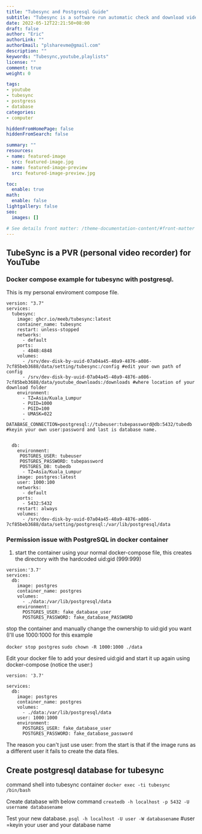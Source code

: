 ```yaml
---
title: "Tubesync and Postgresql Guide"
subtitle: "Tubesync is a software run automatic check and download video from youtube playlists"
date: 2022-05-12T22:21:50+08:00
draft: false
author: "Eric"
authorLink: ""
authorEmail: "plsharevme@gmail.com"
description: ""
keywords: "Tubesync,youtube,playlists"
license: ""
comment: true
weight: 0

tags:
- youtube
- tubesync
- postgress
- database
categories:
- computer

hiddenFromHomePage: false
hiddenFromSearch: false

summary: ""
resources:
- name: featured-image
  src: featured-image.jpg
- name: featured-image-preview
  src: featured-image-preview.jpg

toc:
  enable: true
math:
  enable: false
lightgallery: false
seo:
  images: []

# See details front matter: /theme-documentation-content/#front-matter
---
```


<!--more-->

## TubeSync is a PVR (personal video recorder) for YouTube

### Docker compose example for tubesync with postgresql.

This is my personal enviroment compose file.

```
version: "3.7"
services:
  tubesync:
    image: ghcr.io/meeb/tubesync:latest
    container_name: tubesync
    restart: unless-stopped
    networks:
      - default
    ports:
      - 4848:4848
    volumes:
      - /srv/dev-disk-by-uuid-07a04a45-40a9-4876-a086-7cf85beb3688/data/setting/tubesync:/config #edit your own path of config
      - /srv/dev-disk-by-uuid-07a04a45-40a9-4876-a086-7cf85beb3688/data/youtube_downloads:/downloads #where location of your download folder
    environment:
      - TZ=Asia/Kuala_Lumpur
      - PUID=1000
      - PGID=100
      - UMASK=022
      - DATABASE_CONNECTION=postgresql://tubeuser:tubepassword@db:5432/tubedb #keyin your own user:password and last is database name.


  db:
    environment:
     POSTGRES_USER: tubeuser
     POSTGRES_PASSWORD: tubepassword
     POSTGRES_DB: tubedb
      - TZ=Asia/Kuala_Lumpur
    image: postgres:latest
    user: 1000:100
    networks:
      - default
    ports:
      - 5432:5432
    restart: always
    volumes:
      - /srv/dev-disk-by-uuid-07a04a45-40a9-4876-a086-7cf85beb3688/data/setting/postgresql:/var/lib/postgresql/data
```

### Permission issue with PostgreSQL in docker container
  
1. start the container using your normal docker-compose file, this creates the directory with the hardcoded uid:gid (999:999)

```
version:'3.7'
services:
  db:
    image: postgres
    container_name: postgres
    volumes:
      - ./data:/var/lib/postgresql/data
    environment:
      POSTGRES_USER: fake_database_user
      POSTGRES_PASSWORD: fake_database_PASSWORD
 ```     
      
stop the container and manually change the ownership to uid:gid you want (I'll use 1000:1000 for this example

`docker stop postgres`
`sudo chown -R 1000:1000 ./data `

Edit your docker file to add your desired uid:gid and start it up again using docker-compose (notice the user:)
```
version: '3.7'

services:
  db:
    image: postgres
    container_name: postgres
    volumes:
      - ./data:/var/lib/postgresql/data
    user: 1000:1000
    environment:
      POSTGRES_USER: fake_database_user
      POSTGRES_PASSWORD: fake_database_password
 ```     
The reason you can't just use user: from the start is that if the image runs as a different user it fails to create the data files.

## Create postgresql database for tubesync

command shell into tubesync container
`docker exec -ti tubesync /bin/bash`

Create database with below command
`createdb -h localhost -p 5432 -U username databasename`

Test your new database.
`psql -h localhost -U user -W databasename`  #user =keyin your user and your database name 
